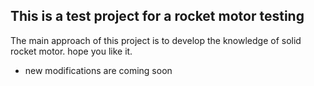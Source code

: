## This is a test project for a rocket motor testing

The main approach of this project is to develop the knowledge of solid rocket motor.
hope you like it.
* new modifications are coming soon
